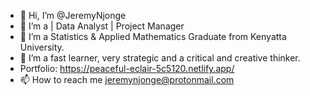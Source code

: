 - 👋 Hi, I’m @JeremyNjonge
- 👀 I’m a | Data Analyst | Project Manager
- 🌱 I’m a Statistics & Applied Mathematics Graduate from Kenyatta University.
- 💞️ I’m a fast learner, very strategic and a critical and creative thinker.
- Portfolio: https://peaceful-eclair-5c5120.netlify.app/
- 📫 How to reach me jeremynjonge@protonmail.com

<!---
JeremyNjonge/JeremyNjonge is a ✨ special ✨ repository because its `README.md` (this file) appears on your GitHub profile.
You can click the Preview link to take a look at your changes.
--->
